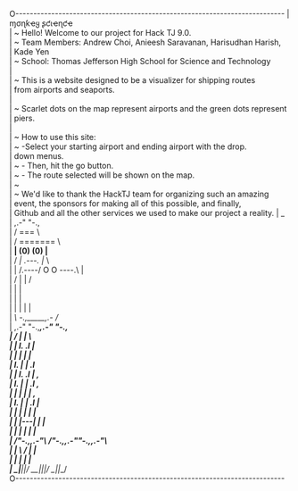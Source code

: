 O---------------------------------------------------------------------------
|                                ɱσɳƙҽყ ʂƈιҽɳƈҽ                             
| ~ Hello! Welcome to our project for Hack TJ 9.0.                          
| ~ Team Members: Andrew Choi, Anieesh Saravanan, Harisudhan Harish,        
|   Kade Yen                                                                
| ~ School: Thomas Jefferson High School for Science and Technology         
|                                                                           
| ~ This is a website designed to be a visualizer for shipping routes       
|   from airports and seaports.                                             
|                                                                           
| ~ Scarlet dots on the map represent airports and the green dots represent 
|   piers.                                                                  
|                                                                           
| ~ How to use this site:                                                   
| ~     -Select your starting airport and ending airport with the drop.     
|        down menus.                                                        
| ~     - Then, hit the go button.                                          
| ~     - The route selected will be shown on the map.                      
| ~                                                                         
| ~ We'd like to thank the HackTJ team for organizing such an amazing       
|   event, the sponsors for making all of this possible, and finally,       
|   Github and all the other services we used to make our project a reality.
|                                    _                                      
|                                ,.-" "-.,                                  
|                               /   ===   \                                 
|                              /  =======  \                                
|                           __|  (0)   (0)  |__                             
|                          / _|    .---.    |_ \                            
|                         | /.----/ O O \----.\ |                           
|                          \/     |     |     \/                            
|                          |                   |                            
|                          |                   |                            
|                          |   |           |    |                           
|                          _\   -.,_____,.-   /_                            
|                      ,.-"  "-.,_________,.-"  "-.,                        
|                      /          |       |          \                      
|                    |           l.     .l           |                      
|                    |            |     |            |                      
|                    l.           |     |           .l                      
|                     |           l.   .l           | \,                    
|                     l.           |   |           .l   \,                  
|                      |           |   |           |      \,                
|                      l.          |   |          .l        |               
|                       |          |   |          |         |               
|                       |          |---|          |         |               
|                       |          |   |          |         |               
|                       /"-.,__,.-"\   /"-.,__,.-"\"-.,_,.-"\               
|                      |            \ /            |         |              
|                      |             |             |         |              
|                       \__|__|__|__/ \__|__|__|__/ \_|__|__/               
O---------------------------------------------------------------------------
